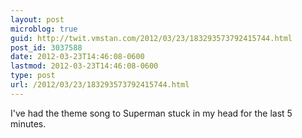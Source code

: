 ```yaml
---
layout: post
microblog: true
guid: http://twit.vmstan.com/2012/03/23/183293573792415744.html
post_id: 3037588
date: 2012-03-23T14:46:08-0600
lastmod: 2012-03-23T14:46:08-0600
type: post
url: /2012/03/23/183293573792415744.html
---
```

I've had the theme song to Superman stuck in my head for the last 5 minutes.

